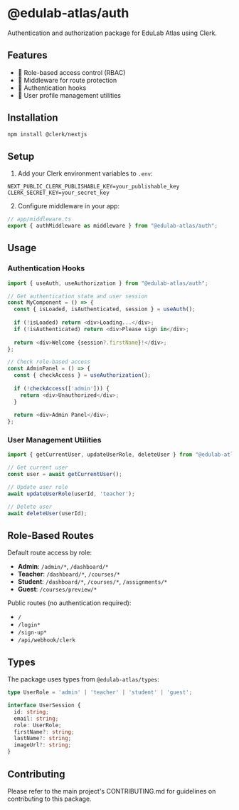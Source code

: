  # @edulab-atlas/auth

Authentication and authorization package for EduLab Atlas using Clerk.

## Features

- 🔐 Role-based access control (RBAC)
- 🚦 Middleware for route protection
- 🎣 Authentication hooks
- 👤 User profile management utilities

## Installation

```bash
npm install @clerk/nextjs
```

## Setup

1. Add your Clerk environment variables to `.env`:

```env
NEXT_PUBLIC_CLERK_PUBLISHABLE_KEY=your_publishable_key
CLERK_SECRET_KEY=your_secret_key
```

2. Configure middleware in your app:

```typescript
// app/middleware.ts
export { authMiddleware as middleware } from "@edulab-atlas/auth";
```

## Usage

### Authentication Hooks

```typescript
import { useAuth, useAuthorization } from "@edulab-atlas/auth";

// Get authentication state and user session
const MyComponent = () => {
  const { isLoaded, isAuthenticated, session } = useAuth();
  
  if (!isLoaded) return <div>Loading...</div>;
  if (!isAuthenticated) return <div>Please sign in</div>;
  
  return <div>Welcome {session?.firstName}!</div>;
};

// Check role-based access
const AdminPanel = () => {
  const { checkAccess } = useAuthorization();
  
  if (!checkAccess(['admin'])) {
    return <div>Unauthorized</div>;
  }
  
  return <div>Admin Panel</div>;
};
```

### User Management Utilities

```typescript
import { getCurrentUser, updateUserRole, deleteUser } from "@edulab-atlas/auth";

// Get current user
const user = await getCurrentUser();

// Update user role
await updateUserRole(userId, 'teacher');

// Delete user
await deleteUser(userId);
```

## Role-Based Routes

Default route access by role:

- **Admin**: `/admin/*`, `/dashboard/*`
- **Teacher**: `/dashboard/*`, `/courses/*`
- **Student**: `/dashboard/*`, `/courses/*`, `/assignments/*`
- **Guest**: `/courses/preview/*`

Public routes (no authentication required):
- `/`
- `/login*`
- `/sign-up*`
- `/api/webhook/clerk`

## Types

The package uses types from `@edulab-atlas/types`:

```typescript
type UserRole = 'admin' | 'teacher' | 'student' | 'guest';

interface UserSession {
  id: string;
  email: string;
  role: UserRole;
  firstName?: string;
  lastName?: string;
  imageUrl?: string;
}
```

## Contributing

Please refer to the main project's CONTRIBUTING.md for guidelines on contributing to this package.